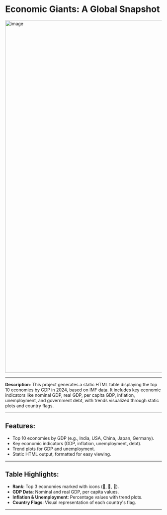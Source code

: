 # Economic Giants: A Global Snapshot

<img width="1882" height="1130" alt="image" src="https://github.com/user-attachments/assets/580b54d7-e84a-4e0d-99bb-4d9c35a1af46" />

---
**Description**:
This project generates a static HTML table displaying the top 10 economies by GDP in 2024, based on IMF data. It includes key economic indicators like nominal GDP, real GDP, per capita GDP, inflation, unemployment, and government debt, with trends visualized through static plots and country flags.

---

## Features:

* Top 10 economies by GDP (e.g., India, USA, China, Japan, Germany).
* Key economic indicators (GDP, inflation, unemployment, debt).
* Trend plots for GDP and unemployment.
* Static HTML output, formatted for easy viewing.

---

## Table Highlights:

* **Rank**: Top 3 economies marked with icons (🥇, 🥈, 🥉).
* **GDP Data**: Nominal and real GDP, per capita values.
* **Inflation & Unemployment**: Percentage values with trend plots.
* **Country Flags**: Visual representation of each country's flag.

---

